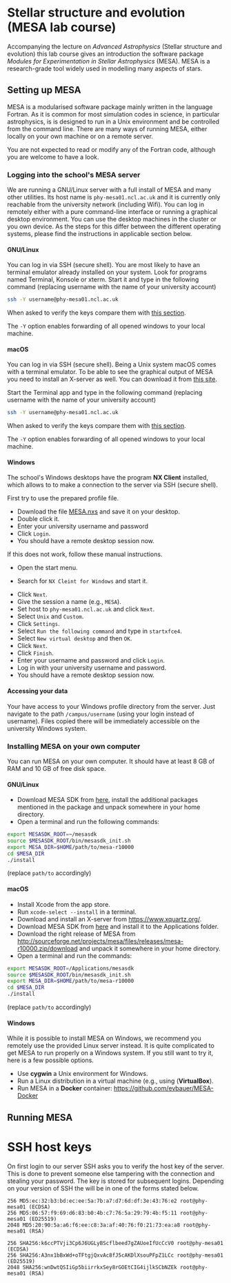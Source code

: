 # Stellar structure and evolution (MESA lab course)
Accompanying the lecture on *Advanced Astrophysics* (Stellar structure and evolution) this lab course gives an introduction the software package *Modules for Experimentation in Stellar Astrophysics* (MESA). MESA is a research-grade tool widely used in modelling many aspects of stars.

## Setting up MESA
MESA is a modularised software package mainly written in the language Fortran. As it is common for most simulation codes in science, in particular astrophysics, is is designed to run in a Unix environment and be controlled from the command line. There are many ways of running MESA, either locally on your own machine or on a remote server.

You are not expected to read or modify any of the Fortran code, although you are welcome to have a look.

### Logging into the school's MESA server
We are running a GNU/Linux server with a full install of MESA and many other utilities. Its host name is `phy-mesa01.ncl.ac.uk` and it is currently only reachable from the university network (including Wifi). You can log in remotely either with a pure command-line interface or running a graphical desktop environment. You can use the desktop machines in the cluster or you own device. As the steps for this differ between the different operating systems, please find the instructions in applicable section below.

#### GNU/Linux
You can log in via SSH (secure shell).
You are most likely to have an terminal emulator already installed on your system. Look for programs named Terminal, Konsole or xterm. Start it and type in the following command (replacing username with the name of your university account)
```bash
ssh -Y username@phy-mesa01.ncl.ac.uk
```
When asked to verify the keys compare them with [this section](#ssh-host-keys).

The `-Y` option enables forwarding of all opened windows to your local machine.


#### macOS
You can log in via SSH (secure shell).
Being a Unix system macOS comes with a terminal emulator. To be able to see the graphical output of MESA you need to install an X-server as well. You can download it from [this site](https://www.xquartz.org/).

Start the Terminal app and type in the following command (replacing username with the name of your university account)
```bash
ssh -Y username@phy-mesa01.ncl.ac.uk
```
When asked to verify the keys compare them with [this section](#ssh-host-keys).

The `-Y` option enables forwarding of all opened windows to your local machine.

#### Windows
The school's Windows desktops have the program **NX Client** installed, which allows to to make a connection to the server via SSH (secure shell).

First try to use the prepared profile file.
- Download the file [MESA.nxs](./MESA.nxs) and save it on your desktop.
- Double click it.
- Enter your university username and password
- Click `Login`.
- You should have a remote desktop session now.

If this does not work, follow these manual instructions.
- Open the start menu.
* Search for `NX Cleint for Windows` and start it.
- Click `Next`.
- Give the session a name (e.g., `MESA`).
- Set host to `phy-mesa01.ncl.ac.uk` and click `Next`.
- Select `Unix` and `Custom`.
- Click `Settings`.
- Select `Run the following command` and type in `startxfce4`.
- Select `New virtual desktop` and then `OK`.
- Click `Next`.
- Click `Finish`.
- Enter your username and password and click `Login`.
- Log in with your university username and password.
- You should have a remote desktop session now.

#### Accessing your data
Your have access to your Windows profile directory from the server. Just navigate to the path `/campus/username` (using your login instead of username). Files copied there will be immediately accessible on the university Windows system.

### Installing MESA on your own computer
You can run MESA on your own computer. It should have at least 8 GB of RAM and 10 GB of free disk space.

#### GNU/Linux
- Download MESA SDK from [here](http://www.astro.wisc.edu/%7Etownsend/static.php?ref=mesasdk), install the additional packages mentioned in the package and unpack somewhere in your home directory.
- Open a terminal and run the following commands:

```bash
export MESASDK_ROOT=~/mesasdk
source $MESASDK_ROOT/bin/mesasdk_init.sh
export MESA_DIR=$HOME/path/to/mesa-r10000
cd $MESA_DIR
./install
```
(replace `path/to` accordingly)


#### macOS
- Install Xcode from the app store.
- Run `xcode-select --install` in a terminal.
- Download and install an X-server from https://www.xquartz.org/.
- Download MESA SDK from [here](http://www.astro.wisc.edu/%7Etownsend/static.php?ref=mesasdk) and install it to the Applications folder.
- Download the right release of MESA from http://sourceforge.net/projects/mesa/files/releases/mesa-r10000.zip/download and unpack it somewhere in your home directory.
- Open a terminal and run the commands:

```bash
export MESASDK_ROOT=/Applications/mesasdk
source $MESASDK_ROOT/bin/mesasdk_init.sh
export MESA_DIR=$HOME/path/to/mesa-r10000
cd $MESA_DIR
./install
```
(replace `path/to` accordingly)

#### Windows
While it is possible to install MESA on Windows, we recommend you remotely use the provided Linux server instead. It is quite complicated to get MESA to run properly on a Windows system. If you still want to try it, here is a few possible options.
- Use **cygwin** a Unix environment for Windows.
- Run a Linux distribution in a virtual machine (e.g., using (**VirtualBox**).
- Run MESA in a **Docker** container: https://github.com/evbauer/MESA-Docker

## Running MESA

# SSH host keys
On first login to our server SSH asks you to verify the host key of the server. This is done to prevent someone else tampering with the connection and stealing your password. The key is stored for subsequent logins. Depending on your version of SSH the will be in one of the forms stated below.

```
256 MD5:ec:32:b3:bd:ec:ee:5a:7b:a7:d7:6d:df:3e:43:76:e2 root@phy-mesa01 (ECDSA)
256 MD5:06:57:f9:69:d6:83:b0:4b:c7:76:5a:29:79:4b:f5:11 root@phy-mesa01 (ED25519)
2048 MD5:20:90:5a:a6:f6:ee:c8:3a:af:40:76:f0:21:73:ea:a8 root@phy-mesa01 (RSA)
```

```
256 SHA256:k6ccPTVji3Cp6J6UGLyBScflbeed7gZAUoeIfUcCcV0 root@phy-mesa01 (ECDSA)
256 SHA256:A3nx1bBxWd+oTFtgjQxvAc8fJ5cAKDlXsouPFpZ1LCc root@phy-mesa01 (ED25519)
2048 SHA256:wnDwtQSIiGp5biirrkxSey8rGOEtCIG4ijlkSCbNZEk root@phy-mesa01 (RSA)
```
